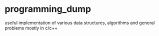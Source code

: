 # programming_dump

useful implementation of various data structures, algorithms and general problems mostly in c/c++
